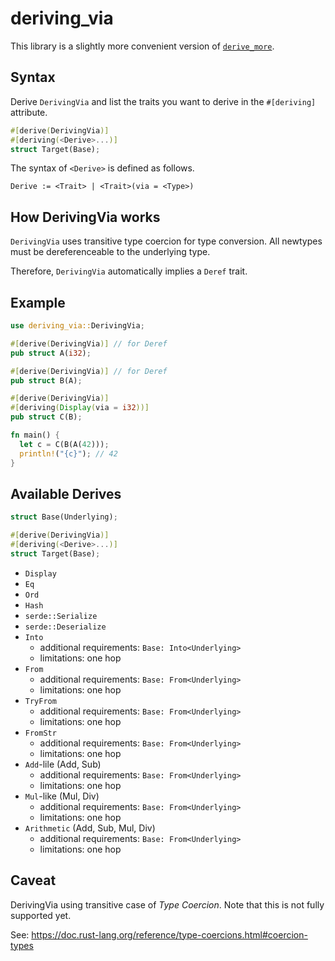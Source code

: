 # deriving_via

This library is a slightly more convenient version of [`derive_more`](https://docs.rs/derive_more/latest/derive_more/).

## Syntax

Derive `DerivingVia` and list the traits you want to derive in the `#[deriving]` attribute.

```rust
#[derive(DerivingVia)]
#[deriving(<Derive>...)]
struct Target(Base);
```

The syntax of `<Derive>` is defined as follows.

```text
Derive := <Trait> | <Trait>(via = <Type>)
```

## How DerivingVia works

`DerivingVia` uses transitive type coercion for type conversion.
All newtypes must be dereferenceable to the underlying type.

Therefore, `DerivingVia` automatically implies a `Deref` trait.

## Example

```rust
use deriving_via::DerivingVia;

#[derive(DerivingVia)] // for Deref
pub struct A(i32);

#[derive(DerivingVia)] // for Deref
pub struct B(A);

#[derive(DerivingVia)]
#[deriving(Display(via = i32))]
pub struct C(B);

fn main() {
  let c = C(B(A(42)));
  println!("{c}"); // 42
}
```

## Available Derives

```rust
struct Base(Underlying);

#[derive(DerivingVia)]
#[deriving(<Derive>...)]
struct Target(Base);
```

- `Display`
- `Eq`
- `Ord`
- `Hash`
- `serde::Serialize`
- `serde::Deserialize`
- `Into`
  - additional requirements: `Base: Into<Underlying>`
  - limitations: one hop
- `From`
  - additional requirements: `Base: From<Underlying>`
  - limitations: one hop
- `TryFrom`
  - additional requirements: `Base: From<Underlying>`
  - limitations: one hop
- `FromStr`
  - additional requirements: `Base: From<Underlying>`
  - limitations: one hop
- `Add`-lile (Add, Sub)
  - additional requirements: `Base: From<Underlying>`
  - limitations: one hop
- `Mul`-like (Mul, Div)
  - additional requirements: `Base: From<Underlying>`
  - limitations: one hop
- `Arithmetic` (Add, Sub, Mul, Div)
  - additional requirements: `Base: From<Underlying>`
  - limitations: one hop

## Caveat

DerivingVia using transitive case of _Type Coercion_.
Note that this is not fully supported yet.

See: https://doc.rust-lang.org/reference/type-coercions.html#coercion-types

